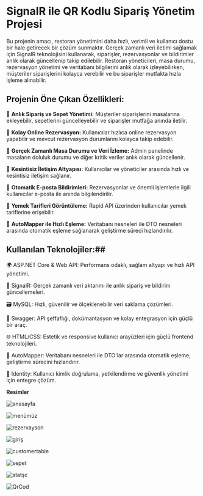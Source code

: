 

# SignalR ile QR Kodlu Sipariş Yönetim Projesi

Bu projenin amacı, restoran yönetimini daha hızlı, verimli ve kullanıcı dostu bir hale getirecek bir çözüm sunmaktır. Gerçek zamanlı veri iletimi sağlamak için SignalR teknolojisini kullanarak, siparişler, rezervasyonlar ve bildirimler anlık olarak güncellenip takip edilebilir. Restoran yöneticileri, masa durumu, rezervasyon yönetimi ve veritabanı bilgilerini anlık olarak izleyebilirken, müşteriler siparişlerini kolayca verebilir ve bu siparişler mutfakta hızla işleme alınabilir.




## Projenin Öne Çıkan Özellikleri: 

🚀 **Anlık Sipariş ve Sepet Yönetimi:** Müşteriler siparişlerini masalarına ekleyebilir, sepetlerini güncelleyebilir ve siparişler mutfağa anında iletilir.

🚀 **Kolay Online Rezervasyon:** Kullanıcılar hızlıca online rezervasyon yapabilir ve mevcut rezervasyon durumlarını kolayca takip edebilir.

🚀 **Gerçek Zamanlı Masa Durumu ve Veri İzleme:** Admin panelinde masaların doluluk durumu ve diğer kritik veriler anlık olarak güncellenir.

🚀 **Kesintisiz İletişim Altyapısı:** Kullanıcılar ve yöneticiler arasında hızlı ve kesintisiz iletişim sağlanır.

🚀 **Otomatik E-posta Bildirimleri:** Rezervasyonlar ve önemli işlemlerle ilgili kullanıcılar e-posta ile anında bilgilendirilir.

🚀 **Yemek Tarifleri Görüntüleme:** Rapid API üzerinden kullanıcılar yemek tariflerine erişebilir.

🚀 **AutoMapper ile Hızlı Eşleme:** Veritabanı nesneleri ile DTO nesneleri arasında otomatik eşleme sağlanarak geliştirme süreci hızlandırılır.











## Kullanılan Teknolojiler:##

🌍 ASP.NET Core & Web API: Performans odaklı, sağlam altyapı ve hızlı API yönetimi.

🔗 SignalR: Gerçek zamanlı veri aktarımı ile anlık sipariş ve bildirim güncellemeleri.

🗃️ MySQL: Hızlı, güvenilir ve ölçeklenebilir veri saklama çözümleri.

📜 Swagger: API şeffaflığı, dokümantasyon ve kolay entegrasyon için güçlü bir araç.

🌐 HTML/CSS: Estetik ve responsive kullanıcı arayüzleri için güçlü frontend teknolojileri.

🔄 AutoMapper: Veritabanı nesneleri ile DTO'lar arasında otomatik eşleme, geliştirme sürecini hızlandırır.

🔐 Identity: Kullanıcı kimlik doğrulama, yetkilendirme ve güvenlik yönetimi için entegre çözüm.







**Resimler**


![anasayfa](https://github.com/user-attachments/assets/b158a9ef-112c-42a5-9a94-af3b15266e8c)










![menümüz](https://github.com/user-attachments/assets/9ed9a5f8-7a10-41eb-955c-0c553ea2da45)






![rezervayson](https://github.com/user-attachments/assets/1b6506b5-e8eb-40a9-8b44-fbb448d12419)






![giriş](https://github.com/user-attachments/assets/410e3df3-234b-4d16-92c8-e0f0c25778f9)







![customertable](https://github.com/user-attachments/assets/7a2c1f4f-560d-4fdb-a1d3-de243a3d3816)








![sepet](https://github.com/user-attachments/assets/7089bd9c-8688-4c68-8502-99829f29f102)







![statşc](https://github.com/user-attachments/assets/60ebdc14-6607-4ae3-94c9-4e856c9a1427)








![QrCod](https://github.com/user-attachments/assets/77043789-45b1-4d94-b7fc-d903fee412d7)









